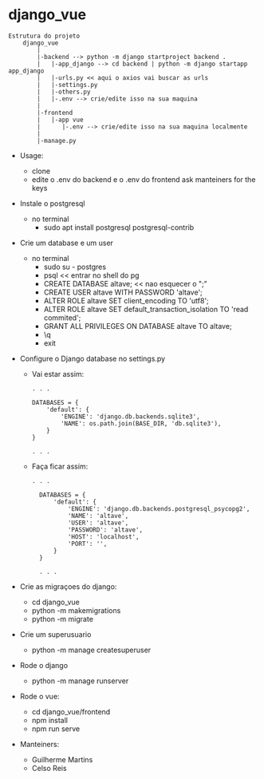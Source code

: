 # django_vue
    Estrutura do projeto
        django_vue
            |
            |-backend --> python -m django startproject backend .
            |   |-app_django --> cd backend | python -m django startapp app_django
            |   |-urls.py << aqui o axios vai buscar as urls
            |   |-settings.py
            |   |-others.py
            |   |-.env --> crie/edite isso na sua maquina
            |
            |-frontend
            |   |-app vue
            |      |-.env --> crie/edite isso na sua maquina localmente
            |
            |-manage.py
    
* Usage:
    - clone
    - edite o .env do backend e o .env do frontend ask manteiners for the keys
* Instale o postgresql
    - no terminal
      * sudo apt install postgresql postgresql-contrib
* Crie um database e um user      
    - no terminal
      * sudo su - postgres
      * psql  << entrar no shell do pg
      * CREATE DATABASE altave;  << nao esquecer o ";"
      * CREATE USER  altave WITH PASSWORD 'altave';
      * ALTER ROLE altave SET client_encoding TO 'utf8';
      * ALTER ROLE altave SET default_transaction_isolation TO 'read commited';
      * GRANT ALL PRIVILEGES ON DATABASE altave TO altave;
      * \q
      * exit
  
* Configure o Django database no settings.py
    - Vai estar assim:
      
          . . .
          
          DATABASES = {
              'default': {
                  'ENGINE': 'django.db.backends.sqlite3',
                  'NAME': os.path.join(BASE_DIR, 'db.sqlite3'),
              }
          }
          
          . . .
    - Faça ficar assim:
      
          . . .
            
            DATABASES = {
                'default': {
                    'ENGINE': 'django.db.backends.postgresql_psycopg2',
                    'NAME': 'altave',
                    'USER': 'altave',
                    'PASSWORD': 'altave',
                    'HOST': 'localhost',
                    'PORT': '',
                }
            }
            
            . . .
* Crie as migraçoes do django:
    - cd django_vue 
    - python -m makemigrations
    - python -m migrate
* Crie um superusuario
    - python -m manage createsuperuser

* Rode o django
  - python -m manage runserver

* Rode o vue:
  - cd django_vue/frontend
  - npm install  
  - npm run serve
    
* Manteiners:
    - Guilherme Martins
    - Celso Reis